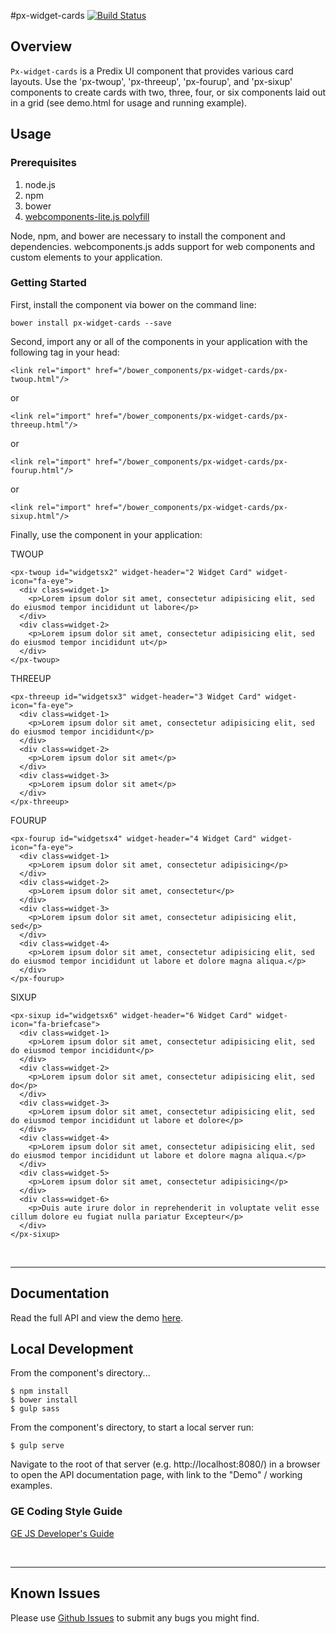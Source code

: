 #px-widget-cards [![Build Status](https://travis-ci.org/PredixDev/px-widget-cards.svg?branch=master)](https://travis-ci.org/PredixDev/px-widget-cards)

## Overview

`Px-widget-cards` is a Predix UI component that provides various card layouts. Use the 'px-twoup', 'px-threeup', 'px-fourup', and 'px-sixup' components to create cards with two, three, four, or six components laid out in a grid (see demo.html for usage and running example).

## Usage

### Prerequisites
1. node.js
2. npm
3. bower
4. [webcomponents-lite.js polyfill](https://github.com/webcomponents/webcomponentsjs)

Node, npm, and bower are necessary to install the component and dependencies. webcomponents.js adds support for web components and custom elements to your application.

### Getting Started

First, install the component via bower on the command line:

```
bower install px-widget-cards --save
```

Second, import any or all of the components in your application with the following tag in your head:

```
<link rel="import" href="/bower_components/px-widget-cards/px-twoup.html"/>
```
or
```
<link rel="import" href="/bower_components/px-widget-cards/px-threeup.html"/>
```
or
```
<link rel="import" href="/bower_components/px-widget-cards/px-fourup.html"/>
```
or
```
<link rel="import" href="/bower_components/px-widget-cards/px-sixup.html"/>
```

Finally, use the component in your application:

TWOUP
```
<px-twoup id="widgetsx2" widget-header="2 Widget Card" widget-icon="fa-eye">
  <div class=widget-1>
    <p>Lorem ipsum dolor sit amet, consectetur adipisicing elit, sed do eiusmod tempor incididunt ut labore</p>
  </div>
  <div class=widget-2>
    <p>Lorem ipsum dolor sit amet, consectetur adipisicing elit, sed do eiusmod tempor incididunt ut</p>
  </div>
</px-twoup>
```

THREEUP
```
<px-threeup id="widgetsx3" widget-header="3 Widget Card" widget-icon="fa-eye">
  <div class=widget-1>
    <p>Lorem ipsum dolor sit amet, consectetur adipisicing elit, sed do eiusmod tempor incididunt</p>
  </div>
  <div class=widget-2>
    <p>Lorem ipsum dolor sit amet</p>
  </div>
  <div class=widget-3>
    <p>Lorem ipsum dolor sit amet</p>
  </div>
</px-threeup>
```

FOURUP
```
<px-fourup id="widgetsx4" widget-header="4 Widget Card" widget-icon="fa-eye">
  <div class=widget-1>
    <p>Lorem ipsum dolor sit amet, consectetur adipisicing</p>
  </div>
  <div class=widget-2>
    <p>Lorem ipsum dolor sit amet, consectetur</p>
  </div>
  <div class=widget-3>
    <p>Lorem ipsum dolor sit amet, consectetur adipisicing elit, sed</p>
  </div>
  <div class=widget-4>
    <p>Lorem ipsum dolor sit amet, consectetur adipisicing elit, sed do eiusmod tempor incididunt ut labore et dolore magna aliqua.</p>
  </div>
</px-fourup>
```

SIXUP
```
<px-sixup id="widgetsx6" widget-header="6 Widget Card" widget-icon="fa-briefcase">
  <div class=widget-1>
    <p>Lorem ipsum dolor sit amet, consectetur adipisicing elit, sed do eiusmod tempor incididunt</p>
  </div>
  <div class=widget-2>
    <p>Lorem ipsum dolor sit amet, consectetur adipisicing elit, sed do</p>
  </div>
  <div class=widget-3>
    <p>Lorem ipsum dolor sit amet, consectetur adipisicing elit, sed do eiusmod tempor incididunt ut labore et dolore</p>
  </div>
  <div class=widget-4>
    <p>Lorem ipsum dolor sit amet, consectetur adipisicing elit, sed do eiusmod tempor incididunt ut labore et dolore magna aliqua.</p>
  </div>
  <div class=widget-5>
    <p>Lorem ipsum dolor sit amet, consectetur adipisicing</p>
  </div>
  <div class=widget-6>
    <p>Duis aute irure dolor in reprehenderit in voluptate velit esse cillum dolore eu fugiat nulla pariatur Excepteur</p>
  </div>
</px-sixup>
```

<br />
<hr />

## Documentation

Read the full API and view the demo [here](https://predixdev.github.io/px-widget-cards).

## Local Development

From the component's directory...

```
$ npm install
$ bower install
$ gulp sass
```

From the component's directory, to start a local server run:

```
$ gulp serve
```

Navigate to the root of that server (e.g. http://localhost:8080/) in a browser to open the API documentation page, with link to the "Demo" / working examples.



### GE Coding Style Guide
[GE JS Developer's Guide](https://github.com/GeneralElectric/javascript)

<br />
<hr />

## Known Issues

Please use [Github Issues](https://github.com/PredixDev/px-widget-cards/issues) to submit any bugs you might find.
